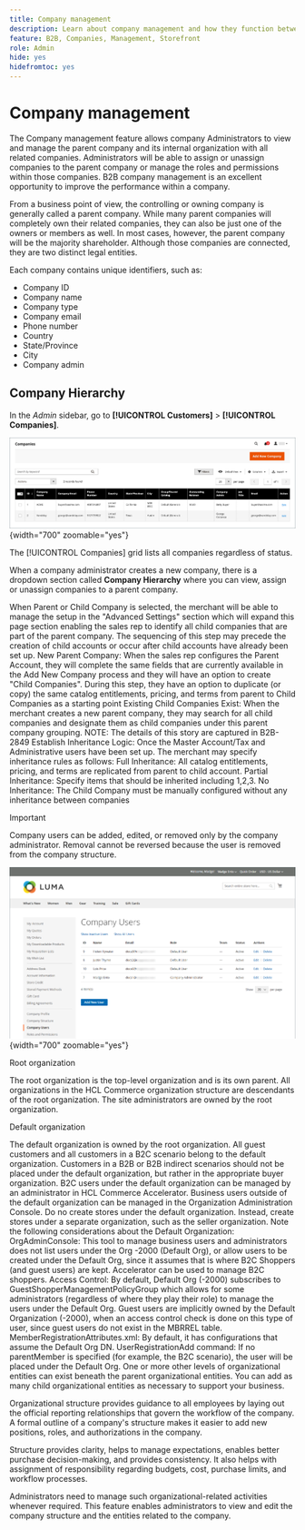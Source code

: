 ```yaml
---
title: Company management
description: Learn about company management and how they function between companies in B2B.
feature: B2B, Companies, Management, Storefront
role: Admin
hide: yes
hidefromtoc: yes
---
```


# Company management

The Company management feature allows company Administrators to view and manage the parent company and its internal organization with all related companies. Administrators will be able to assign or unassign companies to the parent company or manage the roles and permissions within those companies. B2B company management is an excellent opportunity to improve the performance within a company.

From a business point of view, the controlling or owning company is generally called a parent company. While many parent companies will completely own their related companies, they can also be just one of the owners or members as well. In most cases, however, the parent company will be the majority shareholder. Although those companies are connected, they are two distinct legal entities.

Each company contains unique identifiers, such as:

* Company ID
* Company name
* Company type
* Company email
* Phone number
* Country
* State/Province
* City
* Company admin

## Company Hierarchy

In the _Admin_ sidebar, go to **[!UICONTROL Customers]** > **[!UICONTROL Companies]**.

![Companies Grid](./assets/companies-grid.png){width="700" zoomable="yes"}

The [!UICONTROL Companies] grid lists all companies regardless of status. 

When a company administrator creates a new company, there is  a dropdown section called **Company Hierarchy** where you can view, assign or unassign companies to a parent company.

When Parent or Child Company is selected, the merchant will be able to manage the setup in the "Advanced Settings" section which will expand this page section enabling the sales rep to identify all child companies that are part of the parent company.
The sequencing of this step may precede the creation of child accounts or occur after child accounts have already been set up.
New Parent Company: When the sales rep configures the Parent Account, they will complete the same fields that are currently available in the Add New Company process and they will have an option to create "Child Companies".  During this step, they have an option to duplicate (or copy) the same catalog entitlements, pricing, and terms from parent to Child Companies as a starting point
Existing Child Companies Exist: When the merchant creates a new parent company, they may search for all child companies and designate them as child companies under this parent company grouping.
NOTE: The details of this story are captured in B2B-2849 Establish Inheritance Logic: Once the Master Account/Tax and Administrative users have been set up.  The merchant may specify inheritance rules as follows:
Full Inheritance: All catalog entitlements, pricing, and terms are replicated from parent to child account.
Partial Inheritance: Specify items that should be inherited including 1,2,3.
No Inheritance: The Child Company must be manually configured without any inheritance between companies


>[!IMPORTANT]
>
>Company users can be added, edited, or removed only by the company administrator. Removal cannot be reversed because the user is removed from the company structure.

![Company Users](./assets/company-users-list-storefront.png){width="700" zoomable="yes"}

Root organization

The root organization is the top-level organization and is its own parent. All organizations in the HCL Commerce organization structure are descendants of the root organization. The site administrators are owned by the root organization.

Default organization

The default organization is owned by the root organization. All guest customers and all customers in a B2C scenario belong to the default organization. Customers in a B2B or B2B indirect scenarios should not be placed under the default organization, but rather in the appropriate buyer organization. B2C users under the default organization can be managed by an administrator in HCL Commerce Accelerator. Business users outside of the default organization can be managed in the Organization Administration Console. Do no create stores under the default organization. Instead, create stores under a separate organization, such as the seller organization.
Note the following considerations about the Default Organization:
OrgAdminConsole: This tool to manage business users and administrators does not list users under the Org -2000 (Default Org), or allow users to be created under the Default Org, since it assumes that is where B2C Shoppers (and guest users) are kept. Accelerator can be used to manage B2C shoppers.
Access Control: By default, Default Org (-2000) subscribes to GuestShopperManagementPolicyGroup which allows for some administrators (regardless of where they play their role) to manage the users under the Default Org. Guest users are implicitly owned by the Default Organization (-2000), when an access control check is done on this type of user, since guest users do not exist in the MBRREL table.
MemberRegistrationAttributes.xml: By default, it has configurations that assume the Default Org DN.
UserRegistrationAdd command: If no parentMember is specified (for example, the B2C scenario), the user will be placed under the Default Org.
One or more other levels of organizational entities can exist beneath the parent organizational entities. You can add as many child organizational entities as necessary to support your business.

Organizational structure provides guidance to all employees by laying out the official reporting relationships that govern the workflow of the company. A formal outline of a company's structure makes it easier to add new positions, roles, and authorizations in the company.

Structure provides clarity, helps to manage expectations, enables better purchase decision-making, and provides consistency. It also helps with assignment of responsibility regarding budgets, cost, purchase limits, and workflow processes.

Administrators need to manage such organizational-related activities whenever required. This feature enables administrators to view and edit the company structure and the entities related to the company.